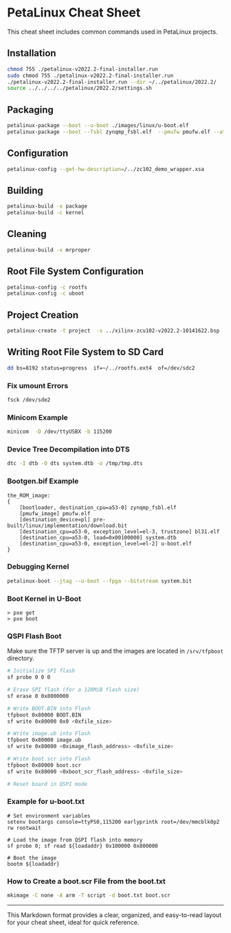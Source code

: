 # PetaLinux Cheat Sheet

This cheat sheet includes common commands used in PetaLinux projects.

## Installation

```bash
chmod 755 ./petalinux-v2022.2-final-installer.run
sudo chmod 755 ./petalinux-v2022.2-final-installer.run 
./petalinux-v2022.2-final-installer.run --dir ~/../petalinux/2022.2/
source ../../../../petalinux/2022.2/settings.sh
```

## Packaging

```bash
petalinux-package --boot --u-boot ./images/linux/u-boot.elf
petalinux-package --boot --fsbl zynqmp_fsbl.elf  --pmufw pmufw.elf --atf bl31.elf --u-boot u-boot.elf
```

## Configuration

```bash
petalinux-config --get-hw-description=/../zc102_demo_wrapper.xsa
```

## Building

```bash
petalinux-build -x package
petalinux-build -c kernel
```

## Cleaning

```bash
petalinux-build -x mrproper
```

## Root File System Configuration

```bash
petalinux-config -c rootfs
petalinux-config -c uboot
```

## Project Creation

```bash
petalinux-create -t project  -s ../xilinx-zcu102-v2022.2-10141622.bsp 
```

## Writing Root File System to SD Card

```bash
dd bs=8192 status=progress  if=~/../rootfs.ext4  of=/dev/sdc2
```

### Fix umount Errors

```bash
fsck /dev/sde2
```

### Minicom Example

```bash
minicom  -D /dev/ttyUSBX -b 115200
```

### Device Tree Decompilation into DTS

```bash
dtc -I dtb -O dts system.dtb -o /tmp/tmp.dts
```

### Bootgen.bif Example

```plaintext
the_ROM_image:
{
	[bootloader, destination_cpu=a53-0] zynqmp_fsbl.elf
	[pmufw_image] pmufw.elf
	[destination_device=pl] pre-built/linux/implementation/download.bit
	[destination_cpu=a53-0, exception_level=el-3, trustzone] bl31.elf
	[destination_cpu=a53-0, load=0x00100000] system.dtb
	[destination_cpu=a53-0, exception_level=el-2] u-boot.elf
}
```

### Debugging Kernel

```bash
petalinux-boot --jtag --u-boot --fpga --bitstream system.bit
```

### Boot Kernel in U-Boot

```plaintext
> pxe get
> pxe boot
```

### QSPI Flash Boot

Make sure the TFTP server is up and the images are located in `/srv/tfpboot` directory.

```bash
# Initialize SPI flash
sf probe 0 0 0

# Erase SPI flash (for a 128MiB flash size)
sf erase 0 0x8000000

# Write BOOT.BIN into Flash
tfpboot 0x80000 BOOT.BIN
sf write 0x80000 0x0 <0xfile_size>

# Write image.ub into Flash
tfpboot 0x80000 image.ub
sf write 0x80000 <0ximage_flash_address> <0xfile_size>

# Write boot.scr into Flash
tfpboot 0x80000 boot.scr
sf write 0x80000 <0xboot_scr_flash_address> <0xfile_size>

# Reset board in QSPI mode
```

### Example for u-boot.txt

```plaintext
# Set environment variables
setenv bootargs console=ttyPS0,115200 earlyprintk root=/dev/mmcblk0p2 rw rootwait

# Load the image from QSPI flash into memory
sf probe 0; sf read ${loadaddr} 0x100000 0x800000

# Boot the image
bootm ${loadaddr}
```

### How to Create a boot.scr File from the boot.txt

```bash
mkimage -C none -A arm -T script -d boot.txt boot.scr
```

---

This Markdown format provides a clear, organized, and easy-to-read layout for your cheat sheet, ideal for quick reference.
